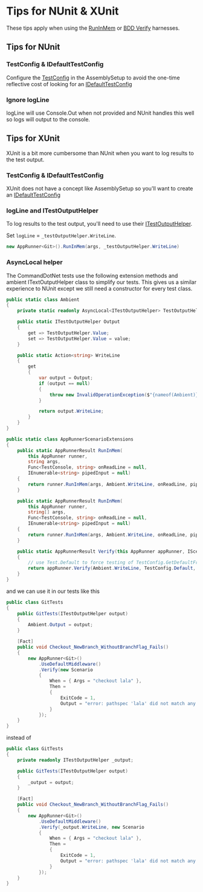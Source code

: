 # Tips for NUnit & XUnit

These tips apply when using the [RunInMem](run-in-mem.md) or [BDD Verify](bdd.md) harnesses.

## Tips for NUnit

### TestConfig & IDefaultTestConfig

Configure the [TestConfig](test-config.md) in the AssemblySetup to avoid the one-time reflective cost of looking for an [IDefaultTestConfig](test-config.md#idefaulttestconfig)

### Ignore logLine

logLine will use Console.Out when not provided and NUnit handles this well so logs will output to the console. 

## Tips for XUnit

XUnit is a bit more cumbersome than NUnit when you want to log results to the test output.

### TestConfig & IDefaultTestConfig

XUnit does not have a concept like AssemblySetup so you'll want to create an [IDefaultTestConfig](test-config.md#idefaulttestconfig)

### logLine and ITestOutputHelper

To log results to the test output, you'll need to use their [ITestOutputHelper](https://xunit.net/docs/capturing-output).

Set `logLine` = `_testOutputHelper.WriteLine`.

```c#
new AppRunner<Git>().RunInMem(args, _testOutputHelper.WriteLine)
```

### AsyncLocal helper

The CommandDotNet tests use the following extension methods and ambient ITextOutputHelper class to simplify our tests. This gives us a similar experience to NUnit except we still need a constructor for every test class.

```c#
public static class Ambient
{
    private static readonly AsyncLocal<ITestOutputHelper> TestOutputHelper = new AsyncLocal<ITestOutputHelper>();

    public static ITestOutputHelper Output
    {
        get => TestOutputHelper.Value;
        set => TestOutputHelper.Value = value;
    }

    public static Action<string> WriteLine
    {
        get
        {
            var output = Output;
            if (output == null)
            {
                throw new InvalidOperationException($"{nameof(Ambient)}.{nameof(Output)} has not been set for the current test");
            }

            return output.WriteLine;
        }
    }
}

public static class AppRunnerScenarioExtensions
{
    public static AppRunnerResult RunInMem(
        this AppRunner runner,
        string args,
        Func<TestConsole, string> onReadLine = null,
        IEnumerable<string> pipedInput = null)
    {
        return runner.RunInMem(args, Ambient.WriteLine, onReadLine, pipedInput);
    }

    public static AppRunnerResult RunInMem(
        this AppRunner runner,
        string[] args,
        Func<TestConsole, string> onReadLine = null,
        IEnumerable<string> pipedInput = null)
    {
        return runner.RunInMem(args, Ambient.WriteLine, onReadLine, pipedInput);
    }

    public static AppRunnerResult Verify(this AppRunner appRunner, IScenario scenario)
    {
        // use Test.Default to force testing of TestConfig.GetDefaultFromSubClass()
        return appRunner.Verify(Ambient.WriteLine, TestConfig.Default, scenario);
    }
}
```
and we can use it in our tests like this

```c#
public class GitTests
{
    public GitTests(ITestOutputHelper output)
    {
        Ambient.Output = output;
    }

    [Fact]
    public void Checkout_NewBranch_WithoutBranchFlag_Fails()
    {
        new AppRunner<Git>()
            .UseDefaultMiddleware()
            .Verify(new Scenario
            {
                When = { Args = "checkout lala" },
                Then =
                {
                    ExitCode = 1,
                    Output = "error: pathspec 'lala' did not match any file(s) known to git"
                }
            });
    }
}
```

instead of 

```c#
public class GitTests
{
    private readonly ITestOutputHelper _output;

    public GitTests(ITestOutputHelper output)
    {
        _output = output;
    }

    [Fact]
    public void Checkout_NewBranch_WithoutBranchFlag_Fails()
    {
        new AppRunner<Git>()
            .UseDefaultMiddleware()
            .Verify(_output.WriteLine, new Scenario
            {
                When = { Args = "checkout lala" },
                Then =
                {
                    ExitCode = 1,
                    Output = "error: pathspec 'lala' did not match any file(s) known to git"
                }
            });
    }
}
```
